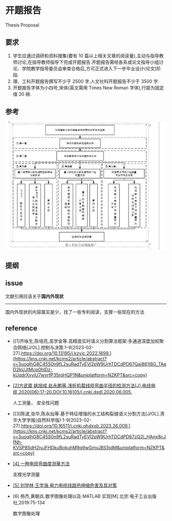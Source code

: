 # 开题报告

Thesis Proposal

## 要求

1. 学生应通过调研和资料搜集(要有 10 篇以上相关文章的阅读量),主动与指导教师讨论,在指导教师指导下完成开题报告.开题报告需经各系或论文指导小组讨论、学院教学指导委员会审查合格后,方可正式进入下一步毕业设计(论文)阶段.
2. 理、工科开题报告撰写不少于 2500 字,人文社科开题报告不少于 3500 字.
3. 开题报告字体为小四号,宋体(英文需用 Times New Roman 字体),行距为固定值 20 磅.

## 参考

![](assets/2023-02-27-14-00-07.png)

## 提纲

[](content.md ":include :type=code markmap")

## issue

文献引用应该关于**国内外现状**

---

国内外现状的内容属实是少，找了一些专利阅读，支撑一些现在的方法

## reference

- [[1]齐咏生,陈培亮,高学金等.高精度实时语义分割算法框架:多通道深度加权聚合网络[J/OL].控制与决策:1-9[2023-02-27].https://doi.org/10.13195/j.kzyjc.2022.1699.](https://kns.cnki.net/kcms2/article/abstract?v=3uoqIhG8C45S0n9fL2suRadTyEVl2pW9UrhTDCdPD67Qai861I8G_TAeD2kUJtMcp0hIDz-kUqdrXxyiU7wvrfP35rqHQP1N&uniplatform=NZKPT&src=copy)

- [[2]方武震,姚旭成,赵永鹏等.浅析机载线缆弯曲半径的检测方法[J].电线电缆,2020(06):17-20.DOI:10.16105/j.cnki.dxdl.2020.06.005.](https://kns.cnki.net/kcms2/article/abstract?v=3uoqIhG8C44YLTlOAiTRKibYlV5Vjs7iy_Rpms2pqwbFRRUtoUImHae6S-T5nTIPVZiaD1CMzRQGrCvSgz-A4IVZQmB4vThs&uniplatform=NZKPT&src=copy)

  人工测量， 安全性问题

- [[3]陈波,张华,陈永灿等.基于特征增强的水工结构裂缝语义分割方法[J/OL].清华大学学报(自然科学版):1-9[2023-02-27].https://doi.org/10.16511/j.cnki.qhdxxb.2023.26.009.](https://kns.cnki.net/kcms2/article/abstract?v=3uoqIhG8C45S0n9fL2suRadTyEVl2pW9UrhTDCdPD67zQ2j_HAnx8cJfNh-KVSP85dH2jvJFHDkuBokuhM9q9wGmvJBS5jdM&uniplatform=NZKPT&src=copy)

- [[4] 一种电缆弯曲度测量方法](https://patents.google.com/patent/CN105180832A/zh)

  支撑光学测量

- [[5] 刘学林,王学海.电力电缆线路热伸缩危害及其对策](http://www.dlqyw.net/down/soft/%E6%8A%80%E6%9C%AF%E8%B5%84%E6%96%99/%E7%94%B5%E7%BC%86%E6%8A%80%E6%9C%AF/%E7%94%B5%E5%8A%9B%E7%94%B5%E7%BC%86%E7%BA%BF%E8%B7%AF%E7%83%AD%E4%BC%B8%E7%BC%A9%E5%8D%B1%E5%AE%B3%E5%8F%8A%E5%85%B6%E5%AF%B9%E7%AD%96.pdf)

- [6] 杨杰,黄朝兵.数字图像处理以及 MATLAB 实现[M].北京:电子工业出版社,2019:75-134

  数字图像处理
